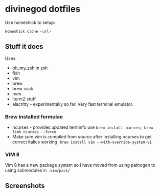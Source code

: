 # divinegod dotfiles

Use homeshick to setup:

```bash
homeshick clone <url>
```

## Stuff it does

Uses:

* oh_my_zsh in zsh
* fish
* vim
* brew
* brew cask
* nvm
* iterm2 stuff
* alacritty - experimentally so far. Very fast terminal emulator.

### Brew installed formulae

* ncurses - provides updated terminfo use `brew install ncurses; brew link ncurses --force`
* Make sure vim is compiled from source after installing ncurses to get correct italics working. `brew install vim --with-override-system-vi`

### VIM 8

Vim 8 has a new package system so I have moved from using pathogen to using submodules in `.vim/pack/`

## Screenshots

